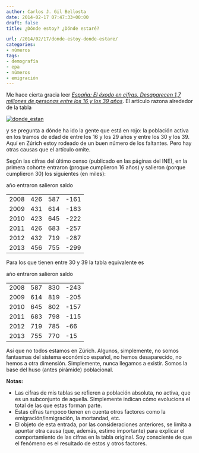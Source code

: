 ```yaml
---
author: Carlos J. Gil Bellosta
date: 2014-02-17 07:47:33+00:00
draft: false
title: ¿Dónde estoy? ¿Dónde estaré?

url: /2014/02/17/donde-estoy-donde-estare/
categories:
- números
tags:
- demografía
- epa
- números
- emigración
---
```


Me hace cierta gracia leer [_España: El éxodo en cifras. Desaparecen 1,7 millones de personas entre los 16 y los 39 años_](http://www.gurusblog.com/archives/espana-el-exodo-en-cifras-epa/23/01/2014/). El artículo razona alrededor de la tabla

[![donde_estan](/wp-uploads/2014/02/donde_estan.png)
](/wp-uploads/2014/02/donde_estan.png)

y se pregunta a dónde ha ido la gente que está en rojo: la población activa en los tramos de edad de entre los 16 y los 29 años y entre los 30 y los 39. Aquí en Zúrich estoy rodeado de un buen número de los faltantes. Pero hay otras causas que el artículo omite.

Según las cifras del último censo (publicado en las páginas del INE), en la primera cohorte entraron (proque cumplieron 16 años) y salieron (porque cumplieron 30) los siguientes (en miles):

<table >
	<tbody >
		<tr >
			año
			entraron
			salieron
			saldo
		</tr>
		<tr >

<td >2008
</td>

<td >426
</td>

<td >587
</td>

<td >-161
</td>
		</tr>
		<tr >

<td >2009
</td>

<td >431
</td>

<td >614
</td>

<td >-183
</td>
		</tr>
		<tr >

<td >2010
</td>

<td >423
</td>

<td >645
</td>

<td >-222
</td>
		</tr>
		<tr >

<td >2011
</td>

<td >426
</td>

<td >683
</td>

<td >-257
</td>
		</tr>
		<tr >

<td >2012
</td>

<td >432
</td>

<td >719
</td>

<td >-287
</td>
		</tr>
		<tr >

<td >2013
</td>

<td >456
</td>

<td >755
</td>

<td >-299
</td>
		</tr>
	</tbody>
</table>

Para los que tienen entre 30 y 39 la tabla equivalente es

<table >
	<tbody >
		<tr >
			año
			entraron
			salieron
			saldo
		</tr>
		<tr >

<td >2008
</td>

<td >587
</td>

<td >830
</td>

<td >-243
</td>
		</tr>
		<tr >

<td >2009
</td>

<td >614
</td>

<td >819
</td>

<td >-205
</td>
		</tr>
		<tr >

<td >2010
</td>

<td >645
</td>

<td >802
</td>

<td >-157
</td>
		</tr>
		<tr >

<td >2011
</td>

<td >683
</td>

<td >798
</td>

<td >-115
</td>
		</tr>
		<tr >

<td >2012
</td>

<td >719
</td>

<td >785
</td>

<td >-66
</td>
		</tr>
		<tr >

<td >2013
</td>

<td >755
</td>

<td >770
</td>

<td >-15
</td>
		</tr>
	</tbody>
</table>

Así que no todos estamos en Zúrich. Algunos, simplemente, no somos fantasmas del sistema económico español, no hemos desaparecido, no hemos a otra dimensión. Simplemente, nunca llegamos a existir. Somos la base del huso (antes pirámide) poblacional.

**Notas:**

* Las cifras de mis tablas se refieren a población absoluta, no activa, que es un subconjunto de aquella. Simplemente indican cómo evoluciona el total de las que estas forman parte.
* Estas cifras tampoco tienen en cuenta otros factores como la emigración/inmigración, la mortandad, etc.
* El objeto de esta entrada, por las consideraciones anteriores, se limita a apuntar otra causa (que, además, estimo importante) para explicar el comportamiento de las cifras en la tabla original. Soy consciente de que el fenómeno es el resultado de estos y otros factores.







